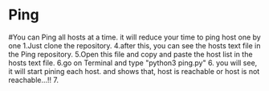 # Ping
#You can Ping all hosts at a time. it will reduce your time to ping host one by one
1.Just clone the repository.
4.after this, you can see the hosts text file in the Ping repository.
5.Open this file and copy and paste the host list in the hosts text file. 
6.go on Terminal and type  "python3 ping.py"
6. you will see, it will start pining each host. and shows that, host is reachable or host is not reachable...!!
7. 
